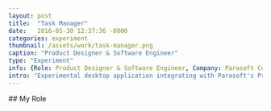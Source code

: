 ```yaml
---
layout: post
title:  "Task Manager"
date:   2016-05-30 12:37:36 -0800
categories: experiment
thumbnail: /assets/work/task-manager.png
caption: "Product Designer & Software Engineer"
type: "Experiment"
info: {Role: Product Designer & Software Engineer, Company: Parasoft Corp., Date: 2016 - Present, Technologies: 'Angular.js, electron, LESS, grunt, bower'}
intro: "Experimental desktop application integrating with Parasoft's Project Center."
---
```



<div class="full-bleed-white" markdown="1">
<div class="wrapper" markdown="1">
## My Role

</div>
</div>
